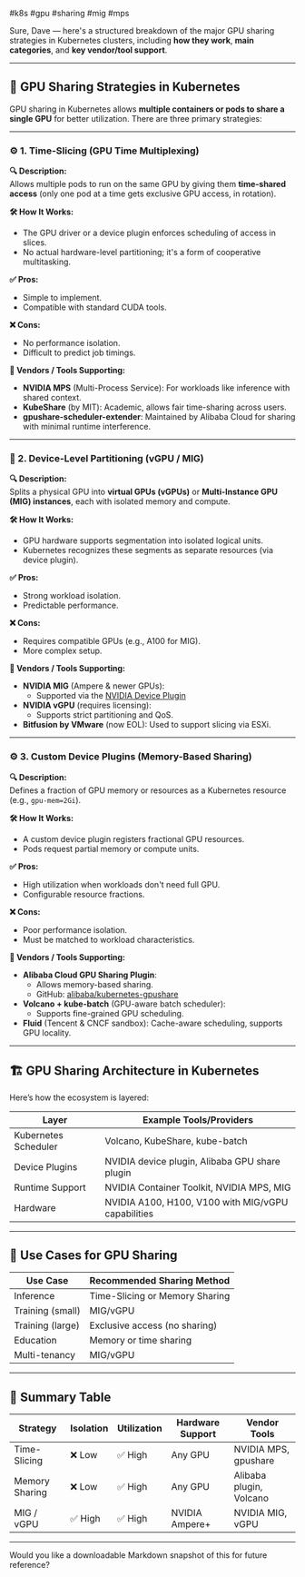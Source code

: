 #k8s #gpu #sharing #mig #mps

Sure, Dave — here's a structured breakdown of the major GPU sharing strategies in Kubernetes clusters, including **how they work**, **main categories**, and **key vendor/tool support**.

---

## 🔗 GPU Sharing Strategies in Kubernetes

GPU sharing in Kubernetes allows **multiple containers or pods to share a single GPU** for better utilization. There are three primary strategies:

---

### ⚙️ 1. **Time-Slicing (GPU Time Multiplexing)**

**🔍 Description:**  
Allows multiple pods to run on the same GPU by giving them **time-shared access** (only one pod at a time gets exclusive GPU access, in rotation).

**🛠 How It Works:**
- The GPU driver or a device plugin enforces scheduling of access in slices.
- No actual hardware-level partitioning; it's a form of cooperative multitasking.

**✅ Pros:**
- Simple to implement.
- Compatible with standard CUDA tools.

**❌ Cons:**
- No performance isolation.
- Difficult to predict job timings.

**🔧 Vendors / Tools Supporting:**
- **NVIDIA MPS** (Multi-Process Service): For workloads like inference with shared context.
- **KubeShare** (by MIT): Academic, allows fair time-sharing across users.
- **gpushare-scheduler-extender**: Maintained by Alibaba Cloud for sharing with minimal runtime interference.

---

### 🧩 2. **Device-Level Partitioning (vGPU / MIG)**

**🔍 Description:**  
Splits a physical GPU into **virtual GPUs (vGPUs)** or **Multi-Instance GPU (MIG) instances**, each with isolated memory and compute.

**🛠 How It Works:**
- GPU hardware supports segmentation into isolated logical units.
- Kubernetes recognizes these segments as separate resources (via device plugin).

**✅ Pros:**
- Strong workload isolation.
- Predictable performance.

**❌ Cons:**
- Requires compatible GPUs (e.g., A100 for MIG).
- More complex setup.

**🔧 Vendors / Tools Supporting:**
- **NVIDIA MIG** (Ampere & newer GPUs):
  - Supported via the [NVIDIA Device Plugin](https://github.com/NVIDIA/k8s-device-plugin)
- **NVIDIA vGPU** (requires licensing):
  - Supports strict partitioning and QoS.
- **Bitfusion by VMware** (now EOL): Used to support slicing via ESXi.

---

### ⚙️ 3. **Custom Device Plugins (Memory-Based Sharing)**

**🔍 Description:**  
Defines a fraction of GPU memory or resources as a Kubernetes resource (e.g., `gpu-mem=2Gi`).

**🛠 How It Works:**
- A custom device plugin registers fractional GPU resources.
- Pods request partial memory or compute units.

**✅ Pros:**
- High utilization when workloads don't need full GPU.
- Configurable resource fractions.

**❌ Cons:**
- Poor performance isolation.
- Must be matched to workload characteristics.

**🔧 Vendors / Tools Supporting:**
- **Alibaba Cloud GPU Sharing Plugin**:
  - Allows memory-based sharing.
  - GitHub: [alibaba/kubernetes-gpushare](https://github.com/AliyunContainerService/gpushare-device-plugin)
- **Volcano + kube-batch** (GPU-aware batch scheduler):
  - Supports fine-grained GPU scheduling.
- **Fluid** (Tencent & CNCF sandbox): Cache-aware scheduling, supports GPU locality.

---

## 🏗 GPU Sharing Architecture in Kubernetes

Here’s how the ecosystem is layered:

| Layer               | Example Tools/Providers                             |
|---------------------|-----------------------------------------------------|
| Kubernetes Scheduler| Volcano, KubeShare, kube-batch                      |
| Device Plugins      | NVIDIA device plugin, Alibaba GPU share plugin      |
| Runtime Support     | NVIDIA Container Toolkit, NVIDIA MPS, MIG           |
| Hardware            | NVIDIA A100, H100, V100 with MIG/vGPU capabilities |

---

## 🧪 Use Cases for GPU Sharing

| Use Case         | Recommended Sharing Method   |
|------------------|------------------------------|
| Inference        | Time-Slicing or Memory Sharing |
| Training (small) | MIG/vGPU                     |
| Training (large) | Exclusive access (no sharing)|
| Education        | Memory or time sharing       |
| Multi-tenancy    | MIG/vGPU                     |

---

## 🧠 Summary Table

| Strategy            | Isolation | Utilization | Hardware Support | Vendor Tools                 |
|---------------------|-----------|-------------|------------------|------------------------------|
| Time-Slicing        | ❌ Low    | ✅ High     | Any GPU          | NVIDIA MPS, gpushare        |
| Memory Sharing      | ❌ Low    | ✅ High     | Any GPU          | Alibaba plugin, Volcano     |
| MIG / vGPU          | ✅ High   | ✅ High     | NVIDIA Ampere+   | NVIDIA MIG, vGPU            |

---

Would you like a downloadable Markdown snapshot of this for future reference?
